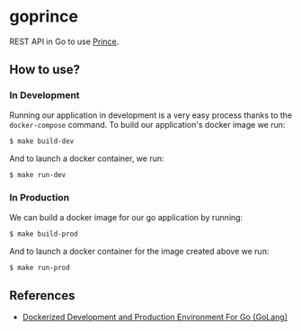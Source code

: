# goprince

REST API in Go to use [Prince][prince].
## How to use?

### In Development

Running our application in development is a very easy process thanks to the `docker-compose` command. 
To build our application's docker image we run:
```bash
$ make build-dev
```

And to launch a docker container, we run:
```bash
$ make run-dev
```

### In Production

We can build a docker image for our go application by running:
```bash
$ make build-prod
```

And to launch a docker container for the image created above we run:
```bash
$ make run-prod
```

## References

* [Dockerized Development and Production Environment For Go (GoLang)][tarkan-article]

[prince]:           http://www.princexml.com
[tarkan-article]:   https://www.surenderthakran.com/articles/tech/dockerized-development-and-production-environment-golang
